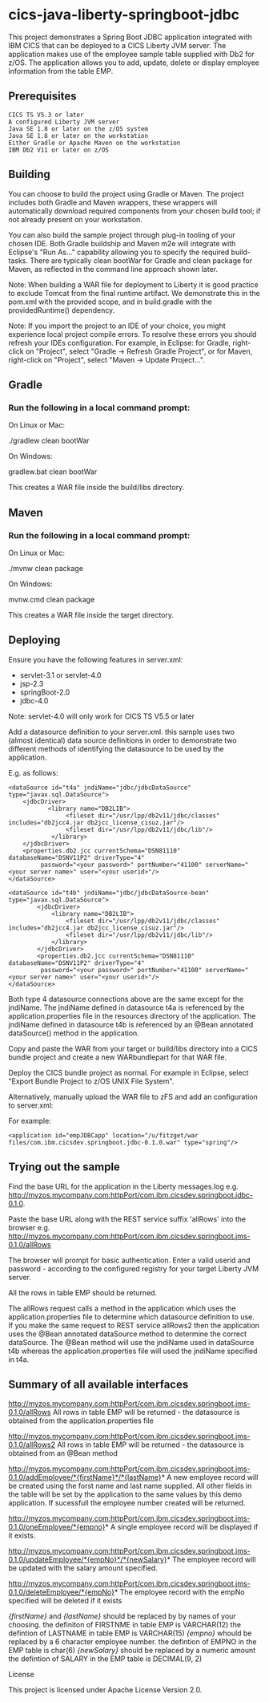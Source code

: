 # cics-java-liberty-springboot-jdbc

This project demonstrates a Spring Boot JDBC application integrated with IBM CICS that can be deployed to a CICS Liberty JVM server. The application makes use of the employee sample table supplied with Db2 for z/OS. The application allows you to add, update, delete or display employee information from the table EMP.

## Prerequisites

    CICS TS V5.3 or later
    A configured Liberty JVM server
    Java SE 1.8 or later on the z/OS system
    Java SE 1.8 or later on the workstation
    Either Gradle or Apache Maven on the workstation
    IBM Db2 V11 or later on z/OS
 
## Building

You can choose to build the project using Gradle or Maven. The project includes both Gradle and Maven wrappers, these wrappers will automatically download required components from your chosen build tool; if not already present on your workstation.

You can also build the sample project through plug-in tooling of your chosen IDE. Both Gradle buildship and Maven m2e will integrate with Eclipse's "Run As..." capability allowing you to specify the required build-tasks. There are typically clean bootWar for Gradle and clean package for Maven, as reflected in the command line approach shown later.

Note: When building a WAR file for deployment to Liberty it is good practice to exclude Tomcat from the final runtime artifact. We demonstrate this in the pom.xml with the provided scope, and in build.gradle with the providedRuntime() dependency.

Note: If you import the project to an IDE of your choice, you might experience local project compile errors. To resolve these errors you should refresh your IDEs configuration. For example, in Eclipse: for Gradle, right-click on "Project", select "Gradle -> Refresh Gradle Project", or for Maven, right-click on "Project", select "Maven -> Update Project...".

## Gradle

### Run the following in a local command prompt:

On Linux or Mac:

./gradlew clean bootWar

On Windows:

gradlew.bat clean bootWar

This creates a WAR file inside the build/libs directory.

## Maven

### Run the following in a local command prompt:

On Linux or Mac:

./mvnw clean package

On Windows:

mvnw.cmd clean package

This creates a WAR file inside the target directory.

## Deploying

Ensure you have the following features in server.xml:
* servlet-3.1 or servlet-4.0
* jsp-2.3
* springBoot-2.0
* jdbc-4.0


Note: servlet-4.0 will only work for CICS TS V5.5 or later

Add a datasource definition to your server.xml. this sample uses two (almost identical) data source definitions in order to demonstrate two different methods of identifying the datasource to be used by the application.

E.g. as follows:

```
<dataSource id="t4a" jndiName="jdbc/jdbcDataSource" type="javax.sql.DataSource">
    <jdbcDriver>
           <library name="DB2LIB">
                <fileset dir="/usr/lpp/db2v11/jdbc/classes" includes="db2jcc4.jar db2jcc_license_cisuz.jar"/>
                <fileset dir="/usr/lpp/db2v11/jdbc/lib"/>
            </library>
    </jdbcDriver>
    <properties.db2.jcc currentSchema="DSN81110" databaseName="DSNV11P2" driverType="4"
	     password="<your password>" portNumber="41100" serverName="<your server name>" user="<your userid>"/>
</dataSource>
```        

```
<dataSource id="t4b" jndiName="jdbc/jdbcDataSource-bean" type="javax.sql.DataSource">
        <jdbcDriver>
            <library name="DB2LIB">
                <fileset dir="/usr/lpp/db2v11/jdbc/classes" includes="db2jcc4.jar db2jcc_license_cisuz.jar"/>
                <fileset dir="/usr/lpp/db2v11/jdbc/lib"/>
            </library>
        </jdbcDriver>
        <properties.db2.jcc currentSchema="DSN81110" databaseName="DSNV11P2" driverType="4" 
	     password="<your password>" portNumber="41100" serverName="<your server name>" user="<your userid>"/>
</dataSource> 
```

Both type 4 datasource connections above are the same except for the jndiName. 
The jndiName defined in datasource t4a is referenced by the application.properties file in the resources directory of the application.
The jndiName defined in datasource t4b is referenced by an @Bean annotated dataSource() method in the application.

Copy and paste the WAR from your target or build/libs directory into a CICS bundle project and create a new WARbundlepart for that WAR file.

Deploy the CICS bundle project as normal. For example in Eclipse, select "Export Bundle Project to z/OS UNIX File System".

Alternatively, manually upload the WAR file to zFS and add an <application> configuration to server.xml:

For example:
```
<application id="empJDBCapp" location="/u/fitzget/war files/com.ibm.cicsdev.springboot.jdbc-0.1.0.war" type="spring"/>
```

## Trying out the sample

Find the base URL for the application in the Liberty messages.log 
    e.g. http://myzos.mycompany.com:httpPort/com.ibm.cicsdev.springboot.jdbc-0.1.0.

Paste the base URL along with the REST service suffix 'allRows' into the browser 
    e.g. http://myzos.mycompany.com:httpPort/com.ibm.cicsdev.springboot.jms-0.1.0/allRows

The browser will prompt for basic authentication. Enter a valid userid and password - according to the configured registry for your target Liberty JVM server.

All the rows in table EMP should be returned.

The allRows request calls a method in the application which uses the application.properties file to determine which datasource definition to use. If you make the same request to REST service allRows2 then the application uses the @Bean annotated dataSource method to determine the correct dataSource. The @Bean method will use the jndiName used in dataSource t4b whereas the application.properties file will used the jndiName specified in t4a.
    
## Summary of all available interfaces     

http://myzos.mycompany.com:httpPort/com.ibm.cicsdev.springboot.jms-0.1.0/allRows
    All rows in table EMP will be returned - the datasource is obtained from the application.properties file
    
http://myzos.mycompany.com:httpPort/com.ibm.cicsdev.springboot.jms-0.1.0/allRows2
    All rows in table EMP will be returned - the datasource is obtained from an @Bean method
    
http://myzos.mycompany.com:httpPort/com.ibm.cicsdev.springboot.jms-0.1.0/addEmployee/*{firstName}*/*{lastName}*
    A new employee record will be created using the forst name and last name supplied. All other fields in
    the table will be set by the application to the same values by this demo application.
    If sucessfull the employee number created will be returned.
    
http://myzos.mycompany.com:httpPort/com.ibm.cicsdev.springboot.jms-0.1.0/oneEmployee/*{empno}*
    A single employee record will be displayed if it exists.
    
http://myzos.mycompany.com:httpPort/com.ibm.cicsdev.springboot.jms-0.1.0/updateEmployee/*{empNo}*/*{newSalary}*
    The employee record will be updated with the salary amount specified.
    
http://myzos.mycompany.com:httpPort/com.ibm.cicsdev.springboot.jms-0.1.0/deleteEmployee/*{empNo}*
    The employee record with the empNo specified will be deleted if it exists


*{firstName}* and *{lastName}* should be replaced by by names of your choosing.
	the definiton of FIRSTNME in table EMP is VARCHAR(12)
	the defintion of LASTNAME in table EMP is VARCHAR(15)
*{empno}* whould be replaced by a 6 character employee number. 
	the defintion of EMPNO in the EMP table is char(6)
*{newSalary}* should be replaced by a numeric amount 
	the defintion of SALARY in the EMP table is DECIMAL(9, 2)

License

This project is licensed under Apache License Version 2.0.
